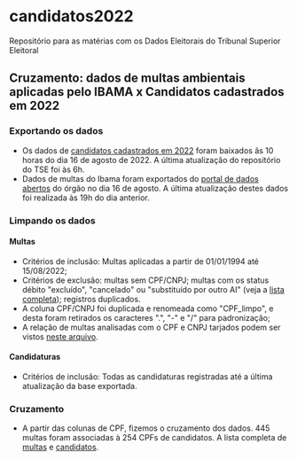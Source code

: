 # candidatos2022
Repositório para as matérias com os Dados Eleitorais do Tribunal Superior Eleitoral

## Cruzamento: dados de multas ambientais aplicadas pelo IBAMA x Candidatos cadastrados em 2022
### Exportando os dados
* Os dados de [candidatos cadastrados em 2022](https://dadosabertos.tse.jus.br/dataset/candidatos-2022/resource/435145fd-bc9d-446a-ac9d-273f585a0bb9) foram baixados âs 10 horas do dia 16 de agosto de 2022. A última atualização do repositório do TSE foi às 6h.
* Dados de multas do Ibama foram exportados do [portal de dados abertos](https://dadosabertos.ibama.gov.br/dataset/multas-ambientais-distribuidas-por-bens-tutelados) do órgão no dia 16 de agosto. A última atualização destes dados foi realizada às 19h do dia anterior.

### Limpando os dados
#### Multas
* Critérios de inclusão: Multas aplicadas a partir de 01/01/1994 até 15/08/2022;
* Critérios de exclusão: multas sem CPF/CNPJ; multas com os status débito "excluído", "cancelado" ou "substituído por outro AI" (veja a [lista completa](https://github.com/apublica/candidatos2022/blob/main/situacao_debito.csv)); registros duplicados.
* A coluna CPF/CNPJ foi duplicada e renomeada como "CPF_limpo", e desta foram retirados os caracteres ".", "-" e "/" para padronização;
* A relação de multas analisadas com o CPF e CNPJ tarjados podem ser vistos [neste arquivo](https://github.com/apublica/candidatos2022/blob/main/multas.csv).

#### Candidaturas
* Critérios de inclusão: Todas as candidaturas registradas até a última atualização da base exportada.

### Cruzamento
* A partir das colunas de CPF, fizemos o cruzamento dos dados. 445 multas foram associadas à 254 CPFs de candidatos. A lista completa de [multas](https://github.com/apublica/candidatos2022/blob/main/multas.csv) e [candidatos](https://github.com/apublica/candidatos2022/blob/main/candidatos_multados.csv).
